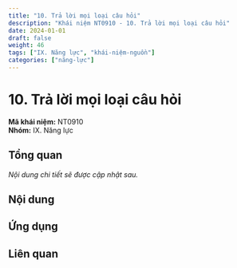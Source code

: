 ```yaml
---
title: "10. Trả lời mọi loại câu hỏi"
description: "Khái niệm NT0910 - 10. Trả lời mọi loại câu hỏi"
date: 2024-01-01
draft: false
weight: 46
tags: ["IX. Năng lực", "khái-niệm-nguồn"]
categories: ["năng-lực"]
---
```


# 10. Trả lời mọi loại câu hỏi

**Mã khái niệm:** NT0910  
**Nhóm:** IX. Năng lực

## Tổng quan

*Nội dung chi tiết sẽ được cập nhật sau.*

## Nội dung

<!-- Nội dung chi tiết sẽ được điền vào đây -->

## Ứng dụng

<!-- Cách ứng dụng khái niệm này trong thực tế -->

## Liên quan

<!-- Các khái niệm liên quan khác -->
